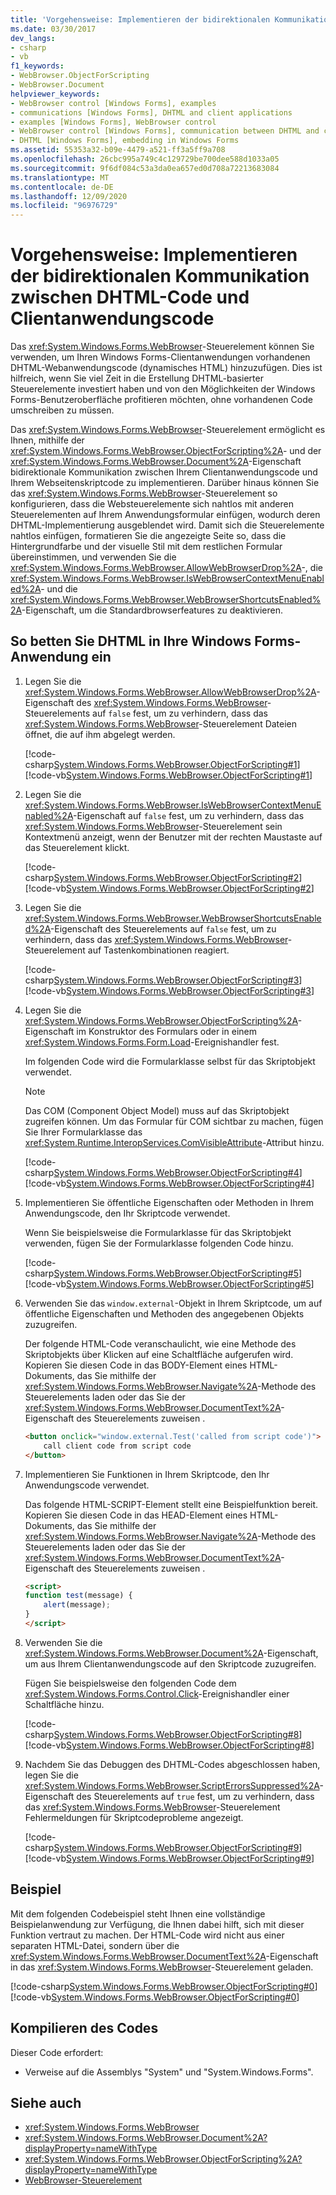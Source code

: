 ```yaml
---
title: 'Vorgehensweise: Implementieren der bidirektionalen Kommunikation zwischen DHTML-Code und Clientanwendungscode'
ms.date: 03/30/2017
dev_langs:
- csharp
- vb
f1_keywords:
- WebBrowser.ObjectForScripting
- WebBrowser.Document
helpviewer_keywords:
- WebBrowser control [Windows Forms], examples
- communications [Windows Forms], DHTML and client applications
- examples [Windows Forms], WebBrowser control
- WebBrowser control [Windows Forms], communication between DHTML and client application
- DHTML [Windows Forms], embedding in Windows Forms
ms.assetid: 55353a32-b09e-4479-a521-ff3a5ff9a708
ms.openlocfilehash: 26cbc995a749c4c129729be700dee588d1033a05
ms.sourcegitcommit: 9f6df084c53a3da0ea657ed0d708a72213683084
ms.translationtype: MT
ms.contentlocale: de-DE
ms.lasthandoff: 12/09/2020
ms.locfileid: "96976729"
---
```

# <a name="how-to-implement-two-way-communication-between-dhtml-code-and-client-application-code"></a>Vorgehensweise: Implementieren der bidirektionalen Kommunikation zwischen DHTML-Code und Clientanwendungscode

Das <xref:System.Windows.Forms.WebBrowser>-Steuerelement können Sie verwenden, um Ihren Windows Forms-Clientanwendungen vorhandenen DHTML-Webanwendungscode (dynamisches HTML) hinzuzufügen. Dies ist hilfreich, wenn Sie viel Zeit in die Erstellung DHTML-basierter Steuerelemente investiert haben und von den Möglichkeiten der Windows Forms-Benutzeroberfläche profitieren möchten, ohne vorhandenen Code umschreiben zu müssen. 

Das <xref:System.Windows.Forms.WebBrowser>-Steuerelement ermöglicht es Ihnen, mithilfe der <xref:System.Windows.Forms.WebBrowser.ObjectForScripting%2A>- und der <xref:System.Windows.Forms.WebBrowser.Document%2A>-Eigenschaft bidirektionale Kommunikation zwischen Ihrem Clientanwendungscode und Ihrem Webseitenskriptcode zu implementieren. Darüber hinaus können Sie das <xref:System.Windows.Forms.WebBrowser>-Steuerelement so konfigurieren, dass die Websteuerelemente sich nahtlos mit anderen Steuerelementen auf Ihrem Anwendungsformular einfügen, wodurch deren DHTML-Implementierung ausgeblendet wird. Damit sich die Steuerelemente nahtlos einfügen, formatieren Sie die angezeigte Seite so, dass die Hintergrundfarbe und der visuelle Stil mit dem restlichen Formular übereinstimmen, und verwenden Sie die <xref:System.Windows.Forms.WebBrowser.AllowWebBrowserDrop%2A>-, die <xref:System.Windows.Forms.WebBrowser.IsWebBrowserContextMenuEnabled%2A>- und die <xref:System.Windows.Forms.WebBrowser.WebBrowserShortcutsEnabled%2A>-Eigenschaft, um die Standardbrowserfeatures zu deaktivieren.

## <a name="to-embed-dhtml-in-your-windows-forms-application"></a>So betten Sie DHTML in Ihre Windows Forms-Anwendung ein

1. Legen Sie die <xref:System.Windows.Forms.WebBrowser.AllowWebBrowserDrop%2A>-Eigenschaft des <xref:System.Windows.Forms.WebBrowser>-Steuerelements auf `false` fest, um zu verhindern, dass das <xref:System.Windows.Forms.WebBrowser>-Steuerelement Dateien öffnet, die auf ihm abgelegt werden.

     [!code-csharp[System.Windows.Forms.WebBrowser.ObjectForScripting#1](~/samples/snippets/csharp/VS_Snippets_Winforms/System.Windows.Forms.WebBrowser.ObjectForScripting/CS/form1.cs#1)]
     [!code-vb[System.Windows.Forms.WebBrowser.ObjectForScripting#1](~/samples/snippets/visualbasic/VS_Snippets_Winforms/System.Windows.Forms.WebBrowser.ObjectForScripting/vb/form1.vb#1)]

2. Legen Sie die <xref:System.Windows.Forms.WebBrowser.IsWebBrowserContextMenuEnabled%2A>-Eigenschaft auf `false` fest, um zu verhindern, dass das <xref:System.Windows.Forms.WebBrowser>-Steuerelement sein Kontextmenü anzeigt, wenn der Benutzer mit der rechten Maustaste auf das Steuerelement klickt.

     [!code-csharp[System.Windows.Forms.WebBrowser.ObjectForScripting#2](~/samples/snippets/csharp/VS_Snippets_Winforms/System.Windows.Forms.WebBrowser.ObjectForScripting/CS/form1.cs#2)]
     [!code-vb[System.Windows.Forms.WebBrowser.ObjectForScripting#2](~/samples/snippets/visualbasic/VS_Snippets_Winforms/System.Windows.Forms.WebBrowser.ObjectForScripting/vb/form1.vb#2)]

3. Legen Sie die <xref:System.Windows.Forms.WebBrowser.WebBrowserShortcutsEnabled%2A>-Eigenschaft des Steuerelements auf `false` fest, um zu verhindern, dass das <xref:System.Windows.Forms.WebBrowser>-Steuerelement auf Tastenkombinationen reagiert.

     [!code-csharp[System.Windows.Forms.WebBrowser.ObjectForScripting#3](~/samples/snippets/csharp/VS_Snippets_Winforms/System.Windows.Forms.WebBrowser.ObjectForScripting/CS/form1.cs#3)]
     [!code-vb[System.Windows.Forms.WebBrowser.ObjectForScripting#3](~/samples/snippets/visualbasic/VS_Snippets_Winforms/System.Windows.Forms.WebBrowser.ObjectForScripting/vb/form1.vb#3)]

4. Legen Sie die <xref:System.Windows.Forms.WebBrowser.ObjectForScripting%2A>-Eigenschaft im Konstruktor des Formulars oder in einem <xref:System.Windows.Forms.Form.Load>-Ereignishandler fest.

     Im folgenden Code wird die Formularklasse selbst für das Skriptobjekt verwendet.

    > [!NOTE]
    > Das COM (Component Object Model) muss auf das Skriptobjekt zugreifen können. Um das Formular für COM sichtbar zu machen, fügen Sie Ihrer Formularklasse das <xref:System.Runtime.InteropServices.ComVisibleAttribute>-Attribut hinzu.

     [!code-csharp[System.Windows.Forms.WebBrowser.ObjectForScripting#4](~/samples/snippets/csharp/VS_Snippets_Winforms/System.Windows.Forms.WebBrowser.ObjectForScripting/CS/form1.cs#4)]
     [!code-vb[System.Windows.Forms.WebBrowser.ObjectForScripting#4](~/samples/snippets/visualbasic/VS_Snippets_Winforms/System.Windows.Forms.WebBrowser.ObjectForScripting/vb/form1.vb#4)]

5. Implementieren Sie öffentliche Eigenschaften oder Methoden in Ihrem Anwendungscode, den Ihr Skriptcode verwendet.

     Wenn Sie beispielsweise die Formularklasse für das Skriptobjekt verwenden, fügen Sie der Formularklasse folgenden Code hinzu.

     [!code-csharp[System.Windows.Forms.WebBrowser.ObjectForScripting#5](~/samples/snippets/csharp/VS_Snippets_Winforms/System.Windows.Forms.WebBrowser.ObjectForScripting/CS/form1.cs#5)]
     [!code-vb[System.Windows.Forms.WebBrowser.ObjectForScripting#5](~/samples/snippets/visualbasic/VS_Snippets_Winforms/System.Windows.Forms.WebBrowser.ObjectForScripting/vb/form1.vb#5)]

6. Verwenden Sie das `window.external`-Objekt in Ihrem Skriptcode, um auf öffentliche Eigenschaften und Methoden des angegebenen Objekts zuzugreifen.

     Der folgende HTML-Code veranschaulicht, wie eine Methode des Skriptobjekts über Klicken auf eine Schaltfläche aufgerufen wird. Kopieren Sie diesen Code in das BODY-Element eines HTML-Dokuments, das Sie mithilfe der <xref:System.Windows.Forms.WebBrowser.Navigate%2A>-Methode des Steuerelements laden oder das Sie der <xref:System.Windows.Forms.WebBrowser.DocumentText%2A>-Eigenschaft des Steuerelements zuweisen .

    ```html
    <button onclick="window.external.Test('called from script code')">
        call client code from script code
    </button>
    ```

7. Implementieren Sie Funktionen in Ihrem Skriptcode, den Ihr Anwendungscode verwendet.

     Das folgende HTML-SCRIPT-Element stellt eine Beispielfunktion bereit. Kopieren Sie diesen Code in das HEAD-Element eines HTML-Dokuments, das Sie mithilfe der <xref:System.Windows.Forms.WebBrowser.Navigate%2A>-Methode des Steuerelements laden oder das Sie der <xref:System.Windows.Forms.WebBrowser.DocumentText%2A>-Eigenschaft des Steuerelements zuweisen .

    ```html
    <script>
    function test(message) {
        alert(message);
    }
    </script>
    ```

8. Verwenden Sie die <xref:System.Windows.Forms.WebBrowser.Document%2A>-Eigenschaft, um aus Ihrem Clientanwendungscode auf den Skriptcode zuzugreifen.

     Fügen Sie beispielsweise den folgenden Code dem <xref:System.Windows.Forms.Control.Click>-Ereignishandler einer Schaltfläche hinzu.

     [!code-csharp[System.Windows.Forms.WebBrowser.ObjectForScripting#8](~/samples/snippets/csharp/VS_Snippets_Winforms/System.Windows.Forms.WebBrowser.ObjectForScripting/CS/form1.cs#8)]
     [!code-vb[System.Windows.Forms.WebBrowser.ObjectForScripting#8](~/samples/snippets/visualbasic/VS_Snippets_Winforms/System.Windows.Forms.WebBrowser.ObjectForScripting/vb/form1.vb#8)]

9. Nachdem Sie das Debuggen des DHTML-Codes abgeschlossen haben, legen Sie die <xref:System.Windows.Forms.WebBrowser.ScriptErrorsSuppressed%2A>-Eigenschaft des Steuerelements auf `true` fest, um zu verhindern, dass das <xref:System.Windows.Forms.WebBrowser>-Steuerelement Fehlermeldungen für Skriptcodeprobleme angezeigt.

     [!code-csharp[System.Windows.Forms.WebBrowser.ObjectForScripting#9](~/samples/snippets/csharp/VS_Snippets_Winforms/System.Windows.Forms.WebBrowser.ObjectForScripting/CS/form1.cs#9)]
     [!code-vb[System.Windows.Forms.WebBrowser.ObjectForScripting#9](~/samples/snippets/visualbasic/VS_Snippets_Winforms/System.Windows.Forms.WebBrowser.ObjectForScripting/vb/form1.vb#9)]

## <a name="example"></a>Beispiel

Mit dem folgenden Codebeispiel steht Ihnen eine vollständige Beispielanwendung zur Verfügung, die Ihnen dabei hilft, sich mit dieser Funktion vertraut zu machen. Der HTML-Code wird nicht aus einer separaten HTML-Datei, sondern über die <xref:System.Windows.Forms.WebBrowser.DocumentText%2A>-Eigenschaft in das <xref:System.Windows.Forms.WebBrowser>-Steuerelement geladen.

[!code-csharp[System.Windows.Forms.WebBrowser.ObjectForScripting#0](~/samples/snippets/csharp/VS_Snippets_Winforms/System.Windows.Forms.WebBrowser.ObjectForScripting/CS/form1.cs#0)]
[!code-vb[System.Windows.Forms.WebBrowser.ObjectForScripting#0](~/samples/snippets/visualbasic/VS_Snippets_Winforms/System.Windows.Forms.WebBrowser.ObjectForScripting/vb/form1.vb#0)]

## <a name="compiling-the-code"></a>Kompilieren des Codes

Dieser Code erfordert:

- Verweise auf die Assemblys "System" und "System.Windows.Forms".

## <a name="see-also"></a>Siehe auch

- <xref:System.Windows.Forms.WebBrowser>
- <xref:System.Windows.Forms.WebBrowser.Document%2A?displayProperty=nameWithType>
- <xref:System.Windows.Forms.WebBrowser.ObjectForScripting%2A?displayProperty=nameWithType>
- [WebBrowser-Steuerelement](webbrowser-control-windows-forms.md)
